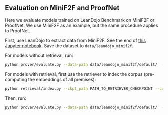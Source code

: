 Evaluation on MiniF2F and ProofNet
----------------------------------

Here we evaluate models trained on LeanDojo Benchmark on MiniF2F or ProofNet. We use MiniF2F as an example, but the same procedure applies to ProofNet.

First, use LeanDojo to extract data from MiniF2F. See the end of [this Jupyter notebook](https://github.com/lean-dojo/LeanDojo/blob/main/scripts/generate-benchmark-lean3.ipynb). Save the dataset to `data/leandojo_minif2f`.


For models without retrieval, run:
```bash
python prover/evaluate.py --data-path data/leandojo_minif2f/default/  --ckpt_path PATH_TO_MODEL_CHECKPOINT --split test --num-cpus 8 --with-gpus
```

For models with retrieval, first use the retriever to index the corpus (pre-computing the embeddings of all premises):
```bash
python retrieval/index.py --ckpt_path PATH_TO_RETRIEVER_CHECKPOINT --corpus-path data/leandojo_minif2f/corpus.jsonl --output-path PATH_TO_INDEXED_CORPUS
```

Then, run:
```bash
python prover/evaluate.py --data-path data/leandojo_minif2f/default/  --ckpt_path PATH_TO_REPROVER_CHECKPOINT --indexed-corpus-path PATH_TO_INDEXED_CORPUS --split test --num-cpus 8 --with-gpus
```
